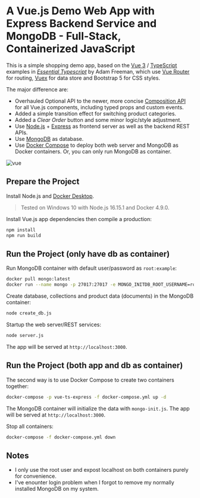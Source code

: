 # A Vue.js Demo Web App with Express Backend Service and MongoDB - Full-Stack, Containerized JavaScript

This is a simple shopping demo app, based on the [Vue 3](https://vuejs.org/) / [TypeScript](https://www.typescriptlang.org/) examples in [_Essential Typescript_](https://github.com/Apress/essential-typescript-4) by Adam Freeman, which use [Vue Router](https://router.vuejs.org/) for routing, [Vuex](https://vuex.vuejs.org/) for data store and Bootstrap 5 for CSS styles.

The major difference are:

* Overhauled Optional API to the newer, more concise [Composition API](https://vuejs.org/guide/extras/composition-api-faq.html) for all Vue.js components, including typed props and custom events. 
* Added a simple transition effect for switching product categories.
* Added a _Clear Order_ button and some minor logic/style adjustment.
* Use [Node.js](https://nodejs.org/en/) + [Express](https://expressjs.com/) as frontend server as well as the backend REST APIs.
* Use [MongoDB](https://www.mongodb.com/) as database.
* Use [Docker Compose](https://docs.docker.com/compose/) to deploy both web server and MongoDB as Docker containers. Or, you can only run MongoDB as container.

![vue](https://user-images.githubusercontent.com/44191076/158605142-f6e01254-a794-4a09-9544-e9435a09e706.png)

## Prepare the Project

Install Node.js and [Docker Desktop](https://docs.docker.com/desktop/windows/install/).

> Tested on Windows 10 with Node.js 16.15.1 and Docker 4.9.0.

Install Vue.js app dependencies then compile a production:

```bash
npm install
npm run build
```

## Run the Project (only have db as container)

Run MongoDB container with default user/password as ```root:example```:

```bash
docker pull mongo:latest
docker run --name mongo -p 27017:27017 -e MONGO_INITDB_ROOT_USERNAME=root -e MONGO_INITDB_ROOT_PASSWORD=example -d mongo
```

Create database, collections and product data (documents) in the MongoDB container:

```bash
node create_db.js
```

Startup the web server/REST services:

```bash
node server.js
```

The app will be served at ```http://localhost:3000```.

## Run the Project (both app and db as container)

The second way is to use Docker Compose to create two containers together:

```bash
docker-compose -p vue-ts-express -f docker-compose.yml up -d
```

The MongoDB container will initialize the data with ```mongo-init.js```. The app will be served at ```http://localhost:3000```.

Stop all containers:

```bash
docker-compose -f docker-compose.yml down
```

## Notes

* I only use the root user and expost localhost on both containers purely for convenience.
* I've enounter login problem when I forgot to remove my normally installed MongoDB on my system.
